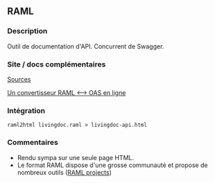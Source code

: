## RAML

### Description

Outil de documentation d'API.
Concurrent de Swagger.


### Site / docs complémentaires

[Sources](https://github.com/raml2html/raml2html)

[Un convertisseur RAML <--> OAS en ligne](https://mulesoft.github.io/oas-raml-converter/)


### Intégration

```text
raml2html livingdoc.raml > livingdoc-api.html
```

### Commentaires

- Rendu sympa sur une seule page HTML.
- Le format RAML dispose d'une grosse communauté et propose de nombreux outils ([RAML projects](https://raml.org/projects))
